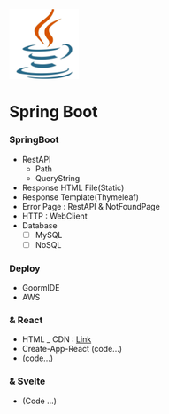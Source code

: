 <img width="25%" src="https://raw.githubusercontent.com/github/explore/80688e429a7d4ef2fca1e82350fe8e3517d3494d/topics/java/java.png"/>

# Spring Boot

### SpringBoot
- RestAPI
  - Path
  - QueryString
- Response HTML File(Static)
- Response Template(Thymeleaf)
- Error Page : RestAPI & NotFoundPage
- HTTP : WebClient
- Database
  - [ ] MySQL
  - [ ] NoSQL

### Deploy
- GoormIDE
- AWS

### & React

- HTML _ CDN : [Link](https://github.com/doyle-flutter/basicReact)
- Create-App-React (code...)
-  (code...)

### & Svelte

- (Code ...)